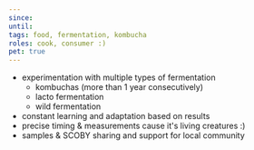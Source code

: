 ```yaml
---
since:
until:
tags: food, fermentation, kombucha
roles: cook, consumer :)
pet: true
---
```


- experimentation with multiple types of fermentation
  - kombuchas (more than 1 year consecutively)
  - lacto fermentation
  - wild fermentation
- constant learning and adaptation based on results
- precise timing & measurements cause it's living creatures :)
- samples & SCOBY sharing and support for local community
